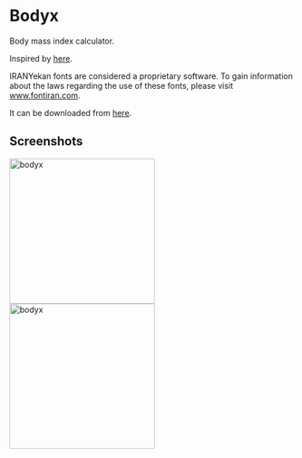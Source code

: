 # Bodyx

Body mass index calculator.

Inspired by [here](https://dribbble.com/shots/4585382-Simple-BMI-Calculator/attachments/1036694).

IRANYekan fonts are considered a proprietary software. To gain information about the laws regarding the use of these fonts, please visit www.fontiran.com.

It can be downloaded from [here](https://github.com/Mahdyar/bodyx/releases/download/v1.0/bodyx.v1.0.apk).
## Screenshots
<img src="https://user-images.githubusercontent.com/20593549/87004170-40a3f000-c1d2-11ea-971a-838f4f0ca508.jpg" alt="bodyx" width="256"> <img src="https://user-images.githubusercontent.com/20593549/87004232-574a4700-c1d2-11ea-9c3b-c7d9508bb005.jpg" alt="bodyx" width="256">

